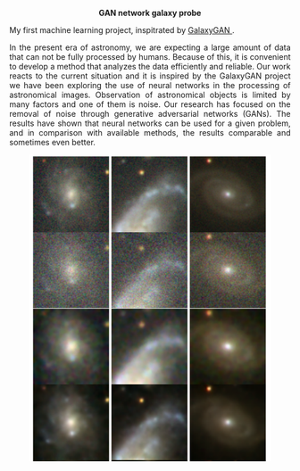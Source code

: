 <p align="center"> <b>  GAN network galaxy probe </b> </p>



My first machine learning project, inspitrated by  <a href='https://academic.oup.com/mnrasl/article/467/1/L110/2931732'>GalaxyGAN </a>. 
  

<p style="text-align:justify"> In the present era of astronomy, we are expecting a large amount of data
that can not be fully processed by humans. Because of this, it is convenient
to develop a method that analyzes the data efficiently and reliable. Our
work reacts to the current situation and it is inspired by the GalaxyGAN
project we have been exploring the use of neural networks in the processing
of astronomical images. Observation of astronomical objects is limited by
many factors and one of them is noise. Our research has focused on the removal of noise through generative adversarial networks (GANs). The results
have shown that neural networks can be used for a given problem, and in
comparison with available methods, the results comparable and sometimes
even better. </p>


<p align="center"><img src="denoise.png" height="550px"></p>
